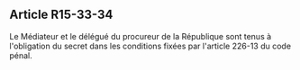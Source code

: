 Article R15-33-34
----
Le Médiateur et le délégué du procureur de la République sont tenus à
l'obligation du secret dans les conditions fixées par l'article 226-13 du code
pénal.

